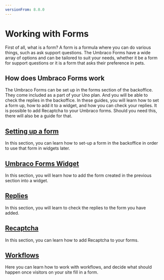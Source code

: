 ```yaml
---
versionFrom: 8.0.0
---
```


# Working with Forms

First of all, what is a form? A form is a formula where you can do various things, such as ask support questions. The Umbraco Forms have a wide array of options and can be tailored to suit your needs, whether it be a form for support questions or it is a form that asks their preference in pets.

## How does Umbraco Forms work

The Umbraco Forms can be set up in the forms section of the backoffice. They come included as a part of your Uno plan.
And you will be able to check the replies in the backoffice. In these guides, you will learn how to set a form up, how to add it to a widget, and how you can check your replies.
It is possible to add Recaptcha to your Umbraco forms. Should you need this, there will also be a guide for that.

## [Setting up a form](Setting-up-a-form)

In this section, you can learn how to set-up a form in the backoffice in order to use that form in widgets later.

## [Umbraco Forms Widget](Umbraco-Forms-widget)

In this section, you will learn how to add the form created in the previous section into a widget.

## [Replies](Replies)

In this section, you will learn to check the replies to the form you have added.

## [Recaptcha](Recaptcha)

In this section, you can learn how to add Recaptcha to your forms.

## [Workflows](Workflows)

Here you can learn how to work with workflows, and decide what should happen once visitors on your site fill in a form.
